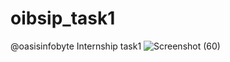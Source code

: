 # oibsip_task1
@oasisinfobyte Internship task1
![Screenshot (60)](https://user-images.githubusercontent.com/104263640/193461853-d8327bd3-eaf6-4496-aeb2-7ee827ed71b7.png)
